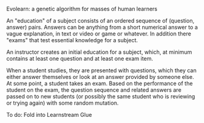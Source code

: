 Evolearn: a genetic algorithm for masses of human learners

An "education" of a subject consists of an ordered sequence of (question, answer) pairs. Answers can be anything from a short numerical answer to a vague explanation, in text or video or game or whatever. In addition there "exams" that test essential knowledge for a subject.

An instructor creates an initial education for a subject, which, at minimum contains at least one question and at least one exam item.

When a student studies, they are presented with questions, which they can either answer themselves or look at an answer provided by someone else. At some point, a student takes an exam. Based on the performance of the student on the exam, the question sequence and related answers are passed on to new students (or possibly the same student who is reviewing or trying again) with some random mutation.

To do: Fold into Learnstream Glue
